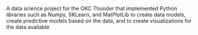 A data science project for the OKC Thunder that implemented Python libraries such as Numpy, SKLearn, and MatPlotLib to create data models, create predictive models based on the data, and to create visualizations for the data available
